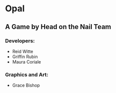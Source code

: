 # Opal 
## A Game by Head on the Nail Team 
### Developers: 
* Reid Witte
* Griffin Rubin 
* Maura Coriale 

### Graphics and Art:
* Grace Bishop 

